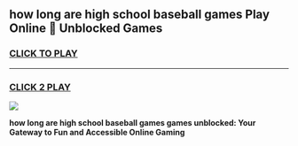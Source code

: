 
## how long are high school baseball games Play Online 👋 Unblocked Games
<h3>
<a href="https://news.freeplayer.one?title=how_long_are_high_school_baseball_games&ref=17GH">CLICK TO PLAY</a></h3>
<hr>

<h3>
<a href="https://news.freeplayer.one?title=how_long_are_high_school_baseball_games&ref=17GH">CLICK 2 PLAY</a>
  
</h3>

<a href="https://news.freeplayer.one?title=how_long_are_high_school_baseball_games&ref=17GH/"><img src="https://clearcache.store/games.png"></a>


**how long are high school baseball games games unblocked: Your Gateway to Fun and Accessible Online Gaming**
